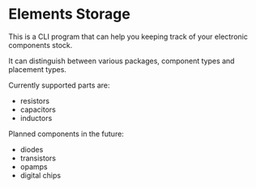 # Elements Storage
This is a CLI program that can help you keeping track of your electronic components stock.

It can distinguish between various packages, component types and placement types.

Currently supported parts are:
- resistors
- capacitors
- inductors

Planned components in the future:
- diodes
- transistors
- opamps
- digital chips
